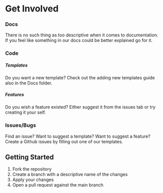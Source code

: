 # Get Involved

### Docs

There is no such thing as too descriptive when it comes to documentation. If you feel like something in our docs could be better explained go for it.

### Code

##### Templates

Do you want a new template? Check out the adding new templates guide also in the Docs folder.

##### Features

Do you wish a feature existed? Either suggest it from the issues tab or try creating it your self.

### Issues/Bugs

Find an issue? Want to suggest a template? Want to suggest a feature? Create a Github issues by filling out one of our templates.

## Getting Started

1. Fork the repository
2. Create a branch with a descriptive name of the changes
3. Apply your changes
4. Open a pull request against the main branch
